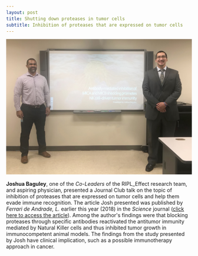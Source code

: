 ```yaml
---
layout: post
title: Shutting down proteases in tumor cells
subtitle: Inhibition of proteases that are expressed on tumor cells
---
```



<img src="/img/Josh_JournalClub.jpg" alt="Josh: Journal Club" class="inline"/> <a name="Josh: Journal Club"></a>

<b>Joshua Baguley</b>, one of the <i>Co-Leaders</i> of the RIPL_Effect research team, and aspiring physician, presented a Journal Club talk on the topic of inhibition of proteases that are expressed on tumor cells and help them evade immune recognition. The article Josh presented was published by <i>Ferrari de Andrade, L.</i> earlier this year (2018) in the <i>Science</i> journal (<a href="https://www.ncbi.nlm.nih.gov/pubmed/29599246" target="_blank">click here to access the article</a>). Among the author's findings were that blocking proteases through specific antibodies reactivated the antitumor immunity mediated by Natural Killer cells and thus inhibited tumor growth in immunocompetent animal models. The findings from the study presented by Josh have clinical implication, such as a possible immunotherapy approach in cancer.
